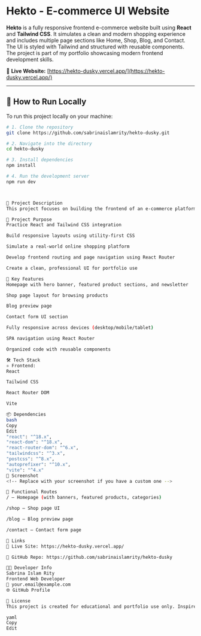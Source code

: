 # Hekto - E-commerce UI Website

**Hekto** is a fully responsive frontend e-commerce website built using **React** and **Tailwind CSS**. It simulates a clean and modern shopping experience and includes multiple page sections like Home, Shop, Blog, and Contact. The UI is styled with Tailwind and structured with reusable components. The project is part of my portfolio showcasing modern frontend development skills.

🔗 **Live Website:** [https://hekto-dusky.vercel.app/](https://hekto-dusky.vercel.app/)

---

## 🧪 How to Run Locally

To run this project locally on your machine:

```bash
# 1. Clone the repository
git clone https://github.com/sabrinaislamrity/hekto-dusky.git

# 2. Navigate into the directory
cd hekto-dusky

# 3. Install dependencies
npm install

# 4. Run the development server
npm run dev



📄 Project Description
This project focuses on building the frontend of an e-commerce platform. It is designed to provide users with a visually pleasing and responsive layout while navigating between pages like Home, Shop, Blog, and Contact. Although it does not include backend functionality, it effectively demonstrates component-based architecture and SPA routing.

🎯 Project Purpose
Practice React and Tailwind CSS integration

Build responsive layouts using utility-first CSS

Simulate a real-world online shopping platform

Develop frontend routing and page navigation using React Router

Create a clean, professional UI for portfolio use

🌟 Key Features
Homepage with hero banner, featured product sections, and newsletter

Shop page layout for browsing products

Blog preview page

Contact form UI section

Fully responsive across devices (desktop/mobile/tablet)

SPA navigation using React Router

Organized code with reusable components

🛠️ Tech Stack
⚛️ Frontend:
React

Tailwind CSS

React Router DOM

Vite

📦 Dependencies
bash
Copy
Edit
"react": "^18.x",
"react-dom": "^18.x",
"react-router-dom": "^6.x",
"tailwindcss": "^3.x",
"postcss": "^8.x",
"autoprefixer": "^10.x",
"vite": "^4.x"
📸 Screenshot
<!-- Replace with your screenshot if you have a custom one -->

🚀 Functional Routes
/ – Homepage (with banners, featured products, categories)

/shop – Shop page UI

/blog – Blog preview page

/contact – Contact form page

🔗 Links
🔴 Live Site: https://hekto-dusky.vercel.app/

🧾 GitHub Repo: https://github.com/sabrinaislamrity/hekto-dusky

👩‍💻 Developer Info
Sabrina Islam Rity
Frontend Web Developer
📧 your.email@example.com
🌐 GitHub Profile

📄 License
This project is created for educational and portfolio use only. Inspired by modern e-commerce design patterns. No commercial use intended.

yaml
Copy
Edit
